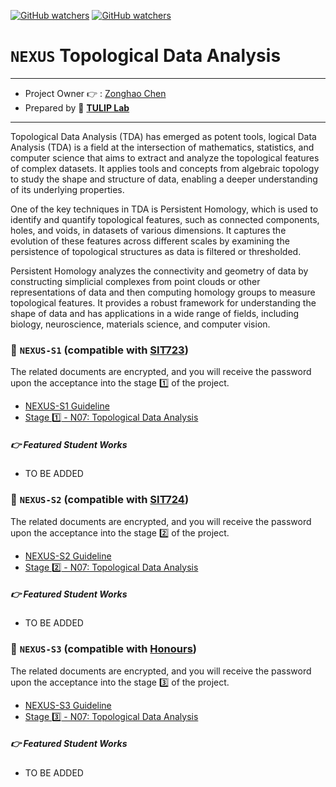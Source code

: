 [![GitHub watchers](https://img.shields.io/badge/tulip--lab-Open--Projects-brightgreen)](../README.md)
[![GitHub watchers](https://img.shields.io/badge/Module-NEXUS-orange)](https://github.com/tulip-lab#runner-nexus-research-training)

# `NEXUS` Topological Data Analysis 

---
- Project Owner :point_right: : [Zonghao Chen](https://www.tulip.org.au/members/)
- Prepared by :tulip: **[TULIP Lab](https://www.tulip.org.au/members)**
---

Topological Data Analysis (TDA) has emerged as potent tools, 
logical Data Analysis (TDA) is a field at the intersection of mathematics, 
statistics, and computer science that aims to extract and 
analyze the topological features of complex datasets. 
It applies tools and concepts from algebraic topology to study the shape 
and structure of data, enabling a deeper understanding of its underlying properties.

One of the key techniques in TDA is Persistent Homology, 
which is used to identify and quantify topological features, 
such as connected components, holes, and voids, in datasets of various dimensions. 
It captures the evolution of these features across different scales 
by examining the persistence of topological structures as data is filtered or thresholded.

Persistent Homology analyzes the connectivity and geometry of data 
by constructing simplicial complexes from point clouds or other representations 
of data and then computing homology groups to measure topological features. 
It provides a robust framework for understanding the shape of data 
and has applications in a wide range of fields, including biology, 
neuroscience, materials science, and computer vision.

### :notebook_with_decorative_cover: `NEXUS-S1` (compatible with [SIT723](https://www.deakin.edu.au/courses/unit?unit=SIT723))

The related documents are encrypted, and you will receive the password upon the acceptance into the stage :one: of the project. 

- [NEXUS-S1 Guideline](https://github.com/tulip-lab/handouts/blob/main/nexus/Nexus-S1.pdf) 
- [Stage :one: - N07: Topological Data Analysis](https://github.com/tulip-lab/handouts/blob/main/nexus/N01-S1.pdf) 

##### :point_right: Featured Student Works

- TO BE ADDED

### :notebook_with_decorative_cover: `NEXUS-S2` (compatible with [SIT724](https://www.deakin.edu.au/courses/unit?unit=SIT724))

The related documents are encrypted, and you will receive the password upon the acceptance into the stage :two: of the project. 

- [NEXUS-S2 Guideline](https://github.com/tulip-lab/handouts/blob/main/nexus/Nexus-S2.pdf) 
- [Stage :two: - N07: Topological Data Analysis](https://github.com/tulip-lab/handouts/blob/main/nexus/N01-S2.pdf) 

##### :point_right: Featured Student Works

- TO BE ADDED


### :notebook_with_decorative_cover: `NEXUS-S3` (compatible with [Honours](https://www.deakin.edu.au/course/bachelor-information-technology-honours))


The related documents are encrypted, and you will receive the password upon the acceptance into the stage :three: of the project. 

- [NEXUS-S3 Guideline](https://github.com/tulip-lab/handouts/blob/main/nexus/Nexus-S3.pdf) 
- [Stage :three: - N07: Topological Data Analysis](https://github.com/tulip-lab/handouts/blob/main/nexus/N01-S3.pdf) 

##### :point_right: Featured Student Works

- TO BE ADDED
